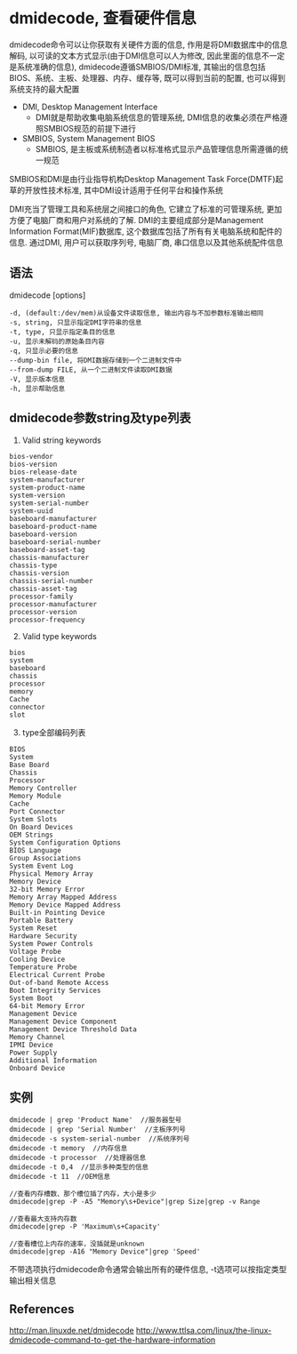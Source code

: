# dmidecode, 查看硬件信息

dmidecode命令可以让你获取有关硬件方面的信息, 作用是将DMI数据库中的信息解码, 以可读的文本方式显示(由于DMI信息可以人为修改, 因此里面的信息不一定是系统准确的信息), dmidecode遵循SMBIOS/DMI标准, 其输出的信息包括BIOS、系统、主板、处理器、内存、缓存等, 既可以得到当前的配置, 也可以得到系统支持的最大配置

+ DMI, Desktop Management Interface
    + DMI就是帮助收集电脑系统信息的管理系统, DMI信息的收集必须在严格遵照SMBIOS规范的前提下进行
+ SMBIOS, System Management BIOS
    + SMBIOS, 是主板或系统制造者以标准格式显示产品管理信息所需遵循的统一规范

SMBIOS和DMI是由行业指导机构Desktop Management Task Force(DMTF)起草的开放性技术标准, 其中DMI设计适用于任何平台和操作系统

DMI充当了管理工具和系统层之间接口的角色, 它建立了标准的可管理系统, 更加方便了电脑厂商和用户对系统的了解. DMI的主要组成部分是Management Information Format(MIF)数据库, 这个数据库包括了所有有关电脑系统和配件的信息. 通过DMI, 用户可以获取序列号, 电脑厂商, 串口信息以及其他系统配件信息

## 语法

dmidecode [options]

```
-d, (default:/dev/mem)从设备文件读取信息, 输出内容与不加参数标准输出相同
-s, string, 只显示指定DMI字符串的信息
-t, type, 只显示指定条目的信息
-u, 显示未解码的原始条目内容
-q, 只显示必要的信息
--dump-bin file, 将DMI数据存储到一个二进制文件中
--from-dump FILE, 从一个二进制文件读取DMI数据
-V, 显示版本信息
-h, 显示帮助信息
```

## dmidecode参数string及type列表

1. Valid string keywords
```
bios-vendor
bios-version
bios-release-date
system-manufacturer
system-product-name
system-version
system-serial-number
system-uuid
baseboard-manufacturer
baseboard-product-name
baseboard-version
baseboard-serial-number
baseboard-asset-tag
chassis-manufacturer
chassis-type
chassis-version
chassis-serial-number
chassis-asset-tag
processor-family
processor-manufacturer
processor-version
processor-frequency
```

2. Valid type keywords
```
bios
system
baseboard
chassis
processor
memory
Cache
connector
slot
```

3. type全部编码列表
```
BIOS
System
Base Board
Chassis
Processor
Memory Controller
Memory Module
Cache
Port Connector
System Slots
On Board Devices
OEM Strings
System Configuration Options
BIOS Language
Group Associations
System Event Log
Physical Memory Array
Memory Device
32-bit Memory Error
Memory Array Mapped Address
Memory Device Mapped Address
Built-in Pointing Device
Portable Battery
System Reset
Hardware Security
System Power Controls
Voltage Probe
Cooling Device
Temperature Probe
Electrical Current Probe
Out-of-band Remote Access
Boot Integrity Services
System Boot
64-bit Memory Error
Management Device
Management Device Component
Management Device Threshold Data
Memory Channel
IPMI Device
Power Supply
Additional Information
Onboard Device
```

## 实例

```
dmidecode | grep 'Product Name'  //服务器型号
dmidecode | grep 'Serial Number'  //主板序列号
dmidecode -s system-serial-number  //系统序列号
dmidecode -t memory  //内存信息
dmidecode -t processor  //处理器信息
dmidecode -t 0,4  //显示多种类型的信息
dmidecode -t 11  //OEM信息

//查看内存槽数、那个槽位插了内存，大小是多少
dmidecode|grep -P -A5 "Memory\s+Device"|grep Size|grep -v Range

//查看最大支持内存数
dmidecode|grep -P 'Maximum\s+Capacity'

//查看槽位上内存的速率，没插就是unknown
dmidecode|grep -A16 "Memory Device"|grep 'Speed'
```
不带选项执行dmidecode命令通常会输出所有的硬件信息, -t选项可以按指定类型输出相关信息

## References

<http://man.linuxde.net/dmidecode>
<http://www.ttlsa.com/linux/the-linux-dmidecode-command-to-get-the-hardware-information>
